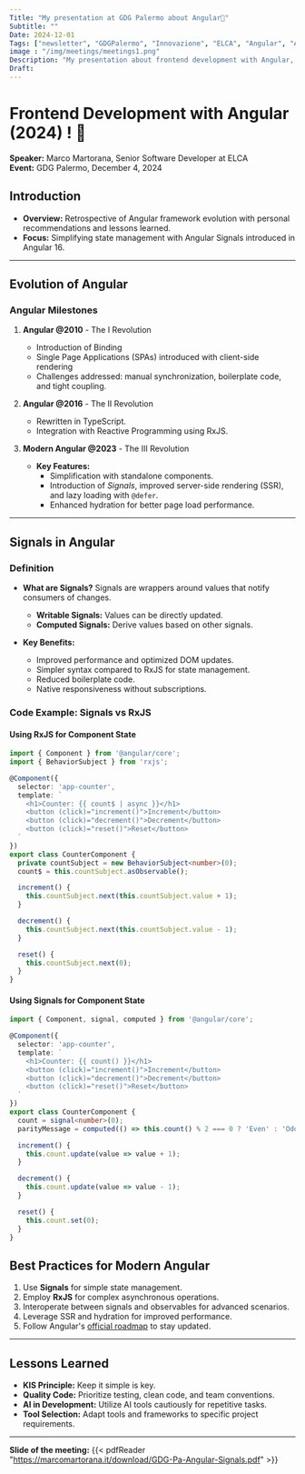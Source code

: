 ```yaml
---
Title: "My presentation at GDG Palermo about Angular🚀"
Subtitle: ""
Date: 2024-12-01
Tags: ["newsletter", "GDGPalermo", "Innovazione", "ELCA", "Angular", "AI", "Kubernetes", "Sviluppo", "Palermo"]
image : "/img/meetings/meetings1.png"
Description: "My presentation about frontend development with Angular, highlighting the powerful new Signals API. Asort of Back to the Future trip talking about the evolution of this framework during the event organized by GDG in Palermo on December 4th 2024."
Draft: 
---
```


# Frontend Development with Angular (2024) ! 🚀
**Speaker:** Marco Martorana, Senior Software Developer at ELCA  
**Event:** GDG Palermo, December 4, 2024  

## Introduction

- **Overview:** Retrospective of Angular framework evolution with personal recommendations and lessons learned.  
- **Focus:** Simplifying state management with Angular Signals introduced in Angular 16.  

---

## **Evolution of Angular**

### Angular Milestones

1. **Angular @2010** - The I Revolution
    - Introduction of Binding
    - Single Page Applications (SPAs) introduced with client-side rendering
    - Challenges addressed: manual synchronization, boilerplate code, and tight coupling.

2. **Angular @2016** - The II Revolution
    - Rewritten in TypeScript.
    - Integration with Reactive Programming using RxJS.

3. **Modern Angular @2023** - The III Revolution
   - **Key Features:** 
     - Simplification with standalone components.
     - Introduction of *Signals*, improved server-side rendering (SSR), and lazy loading with `@defer`.
     - Enhanced hydration for better page load performance.

---

## **Signals in Angular**

### Definition

- **What are Signals?**
  Signals are wrappers around values that notify consumers of changes.  
  - **Writable Signals:** Values can be directly updated.
  - **Computed Signals:** Derive values based on other signals.

- **Key Benefits:**
  - Improved performance and optimized DOM updates.
  - Simpler syntax compared to RxJS for state management.
  - Reduced boilerplate code.
  - Native responsiveness without subscriptions.

### Code Example: Signals vs RxJS

#### Using RxJS for Component State

```typescript
import { Component } from '@angular/core';
import { BehaviorSubject } from 'rxjs';

@Component({
  selector: 'app-counter',
  template: `
    <h1>Counter: {{ count$ | async }}</h1>
    <button (click)="increment()">Increment</button>
    <button (click)="decrement()">Decrement</button>
    <button (click)="reset()">Reset</button>
  `
})
export class CounterComponent {
  private countSubject = new BehaviorSubject<number>(0);
  count$ = this.countSubject.asObservable();

  increment() {
    this.countSubject.next(this.countSubject.value + 1);
  }

  decrement() {
    this.countSubject.next(this.countSubject.value - 1);
  }

  reset() {
    this.countSubject.next(0);
  }
}
```

#### Using Signals for Component State

```typescript
import { Component, signal, computed } from '@angular/core';

@Component({
  selector: 'app-counter',
  template: `
    <h1>Counter: {{ count() }}</h1>
    <button (click)="increment()">Increment</button>
    <button (click)="decrement()">Decrement</button>
    <button (click)="reset()">Reset</button>
  `
})
export class CounterComponent {
  count = signal<number>(0);
  parityMessage = computed(() => this.count() % 2 === 0 ? 'Even' : 'Odd');

  increment() {
    this.count.update(value => value + 1);
  }

  decrement() {
    this.count.update(value => value - 1);
  }

  reset() {
    this.count.set(0);
  }
}
```


## **Best Practices for Modern Angular**

1. Use **Signals** for simple state management.
2. Employ **RxJS** for complex asynchronous operations.
3. Interoperate between signals and observables for advanced scenarios.
4. Leverage SSR and hydration for improved performance.
5. Follow Angular's [official roadmap](https://angular.dev/roadmap) to stay updated.

---

## **Lessons Learned**

- **KIS Principle:** Keep it simple is key.  
- **Quality Code:** Prioritize testing, clean code, and team conventions.  
- **AI in Development:** Utilize AI tools cautiously for repetitive tasks.  
- **Tool Selection:** Adapt tools and frameworks to specific project requirements.

---
**Slide of the meeting:**
{{< pdfReader "https://marcomartorana.it/download/GDG-Pa-Angular-Signals.pdf" >}}